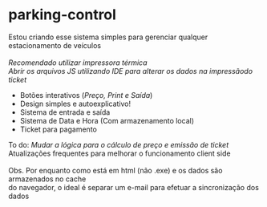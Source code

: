 # parking-control

Estou criando esse sistema simples para gerenciar qualquer estacionamento de veículos <br><br> 
*Recomendado utilizar impressora térmica* <br>
*Abrir os arquivos JS utilizando IDE para alterar os dados na impressãodo ticket*

- Botões interativos (*Preço, Print e Saída*)
- Design simples e autoexplicativo!
- Sistema de entrada e saída
- Sistema de Data e Hora (Com armazenamento local)
- Ticket para pagamento

To do: *Mudar a lógica para o cálculo de preço e emissão de ticket* <br> Atualizações frequentes para melhorar o funcionamento client side <br><br>
Obs. Por enquanto como está em html (não .exe) e os dados são armazenados no cache <br> do navegador, o ideal é separar um e-mail para efetuar a sincronização dos dados
